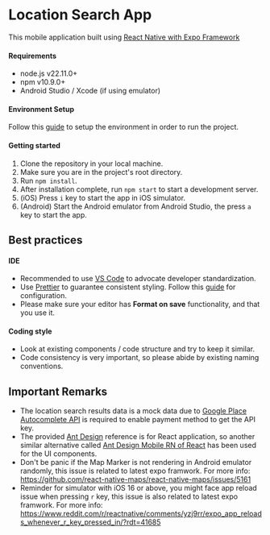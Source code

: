 # Location Search App

This mobile application built using [React Native with Expo Framework](https://docs.expo.dev/get-started/create-a-project/)

#### Requirements

- node.js v22.11.0+
- npm v10.9.0+
- Android Studio / Xcode (if using emulator)

#### Environment Setup

Follow this [guide](https://docs.expo.dev/get-started/set-up-your-environment/) to setup the environment in order to run the project.

#### Getting started

1. Clone the repository in your local machine.
2. Make sure you are in the project's root directory.
3. Run `npm install`.
4. After installation complete, run `npm start` to start a development server.
5. (iOS) Press `i` key to start the app in iOS simulator.
6. (Android) Start the Android emulator from Android Studio, the press `a` key to start the app.

## Best practices

#### IDE

- Recommended to use [VS Code](https://code.visualstudio.com/) to advocate developer standardization.
- Use [Prettier](https://marketplace.visualstudio.com/items?itemName=esbenp.prettier-vscode) to guarantee consistent styling. Follow this [guide](https://www.digitalocean.com/community/tutorials/how-to-format-code-with-prettier-in-visual-studio-code) for configuration.
- Please make sure your editor has **Format on save** functionality, and that you use it.

#### Coding style

- Look at existing components / code structure and try to keep it similar.
- Code consistency is very important, so please abide by existing naming conventions.

## Important Remarks

- The location search results data is a mock data due to [Google Place Autocomplete API](https://developers.google.com/maps/documentation/places/web-service/autocomplete) is required to enable payment method to get the API key.
- The provided [Ant Design](https://ant.design/components/overview) reference is for React application, so another similar alternative called [Ant Design Mobile RN of React](https://rn.mobile.ant.design/docs/react/introduce) has been used for the UI components.
- Don't be panic if the Map Marker is not rendering in Android emulator randomly, this issue is related to latest expo framwork. For more info: https://github.com/react-native-maps/react-native-maps/issues/5161
- Reminder for simulator with iOS 16 or above, you might face app reload issue when pressing `r` key, this issue is also related to latest expo framwork. For more info: https://www.reddit.com/r/reactnative/comments/yzj9rr/expo_app_reloads_whenever_r_key_pressed_in/?rdt=41685
